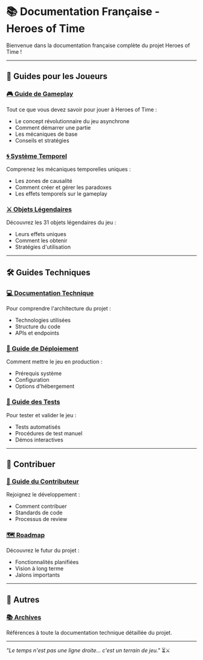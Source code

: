 # 📚 Documentation Française - Heroes of Time

Bienvenue dans la documentation française complète du projet Heroes of Time !

---

## 📖 Guides pour les Joueurs

### [🎮 Guide de Gameplay](GAMEPLAY.md)
Tout ce que vous devez savoir pour jouer à Heroes of Time :
- Le concept révolutionnaire du jeu asynchrone
- Comment démarrer une partie
- Les mécaniques de base
- Conseils et stratégies

### [🌀 Système Temporel](TEMPORAL_SYSTEM.md)
Comprenez les mécaniques temporelles uniques :
- Les zones de causalité
- Comment créer et gérer les paradoxes
- Les effets temporels sur le gameplay

### [⚔️ Objets Légendaires](LEGENDARY_ITEMS.md)
Découvrez les 31 objets légendaires du jeu :
- Leurs effets uniques
- Comment les obtenir
- Stratégies d'utilisation

---

## 🛠️ Guides Techniques

### [💻 Documentation Technique](TECHNICAL.md)
Pour comprendre l'architecture du projet :
- Technologies utilisées
- Structure du code
- APIs et endpoints

### [🚀 Guide de Déploiement](DEPLOYMENT.md)
Comment mettre le jeu en production :
- Prérequis système
- Configuration
- Options d'hébergement

### [🧪 Guide des Tests](TESTING.md)
Pour tester et valider le jeu :
- Tests automatisés
- Procédures de test manuel
- Démos interactives

---

## 🤝 Contribuer

### [📝 Guide du Contributeur](CONTRIBUTING.md)
Rejoignez le développement :
- Comment contribuer
- Standards de code
- Processus de review

### [🗺️ Roadmap](ROADMAP.md)
Découvrez le futur du projet :
- Fonctionnalités planifiées
- Vision à long terme
- Jalons importants

---

## 📑 Autres

### [📚 Archives](ARCHIVES.md)
Références à toute la documentation technique détaillée du projet.

---

*"Le temps n'est pas une ligne droite... c'est un terrain de jeu."* ⏳⚔️